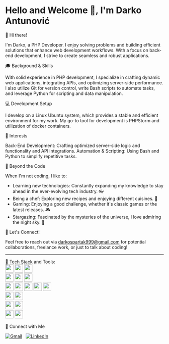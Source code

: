 # Hello and Welcome 👋, I'm Darko Antunović

👋 Hi there!

I'm Darko, a PHP Developer. I enjoy solving problems and building efficient solutions that enhance web development workflows. With a focus on back-end development, I strive to create seamless and robust applications.

🎓 Background & Skills

With solid experience in PHP development, I specialize in crafting dynamic web applications, integrating APIs, and optimizing server-side performance. I also utilize Git for version control, write Bash scripts to automate tasks, and leverage Python for scripting and data manipulation.

💻 Development Setup

I develop on a Linux Ubuntu system, which provides a stable and efficient environment for my work. My go-to tool for development is PHPStorm and utilization of docker containers.

🌟 Interests

Back-End Development: Crafting optimized server-side logic and functionality and API integrations.
Automation & Scripting: Using Bash and Python to simplify repetitive tasks. <br />

🚀 Beyond the Code

When I'm not coding, I like to:

* Learning new technologies: Constantly expanding my knowledge to stay ahead in the ever-evolving tech industry. 👓
* Being a chef: Exploring new recipes and enjoying different cuisines. 🥣
* Gaming: Enjoying a good challenge, whether it's classic games or the latest releases. 🎮
* Stargazing: Fascinated by the mysteries of the universe, I love admiring the night sky. 🌃

📩 Let's Connect!

Feel free to reach out via darkospartak999@gmail.com for potential collaborations, freelance work, or just to talk about coding!

<hr />
📡 Tech Stack and Tools:
<div>
<img src="https://img.shields.io/badge/-PHP-21212b?logo=php" height="26">
<img src="https://img.shields.io/badge/-Python-21212b?logo=python" height="26">
<img src="https://img.shields.io/badge/-Bash-21212b?logo=gnu-bash" height="26"> <br />
  
<img src="https://img.shields.io/badge/-Git-21212b?logo=git" height="26">
<img src="https://img.shields.io/badge/-Github-21212b?logo=github" height="26">
<img src="https://img.shields.io/badge/-Gitlab-21212b?logo=gitlab" height="26"> <br />
  
<img src="https://img.shields.io/badge/-Html-21212b?logo=HTML5" height="26">
<img src="https://img.shields.io/badge/-Css-21212b?logo=CSS3" height="26">
<img src="https://img.shields.io/badge/-Scss-21212b?logo=Sass" height="26">
<img src="https://img.shields.io/badge/-Javasccript-21212b?logo=javascript" height="26">
<img src="https://img.shields.io/badge/-jQuery-21212b?logo=jquery" height="26"> <br />

<img src="https://img.shields.io/badge/-xml-21212b?logo=xml" height="26">
<img src="https://img.shields.io/badge/-json-21212b?logo=json" height="26"> <br />

<img src="https://img.shields.io/badge/-MySQL-21212b?logo=mysql" height="26">
<img src="https://img.shields.io/badge/-PostgreSQL-21212b?logo=postgresql" height="26"> <br />

<img src="https://img.shields.io/badge/-Linux-21212b?logo=linux" height="26">
<img src="https://img.shields.io/badge/-Docker-21212b?logo=docker" height="26"> <br />
</div>

🤙 Connect with Me
<p align="left"> <a target="_blank" href="mailto:darkospartak999@gmail.com"><img src="https://img.shields.io/badge/Gmail-darkospartak999@gmail.com-D14836?style=flat-square&logo=Gmail&logoColor=white" alt="Gmail"></a>&nbsp;&nbsp; <a target="_blank" href="https://www.linkedin.com/in/darko-antunovic-267966202/"><img src="https://img.shields.io/badge/LinkedIn-Darko%20Antunovic-0077B5?style=flat-square&logo=Linkedin&logoColor=white" alt="LinkedIn"></a>&nbsp;&nbsp; </p>
